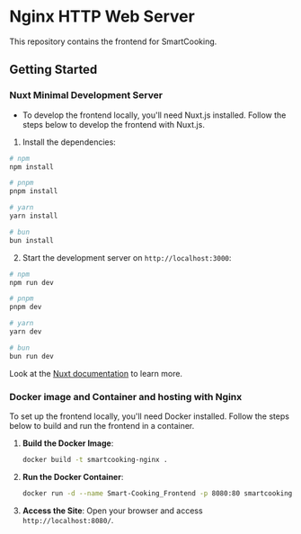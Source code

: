 # Nginx HTTP Web Server

This repository contains the frontend for SmartCooking.

## Getting Started

### Nuxt Minimal Development Server

- To develop the frontend locally, you'll need Nuxt.js installed. Follow the steps below to develop the frontend with Nuxt.js.

1. Install the dependencies:

```bash
# npm
npm install

# pnpm
pnpm install

# yarn
yarn install

# bun
bun install
```

2. Start the development server on `http://localhost:3000`:

```bash
# npm
npm run dev

# pnpm
pnpm dev

# yarn
yarn dev

# bun
bun run dev
```

Look at the
[Nuxt documentation](https://nuxt.com/docs/getting-started/introduction) to
learn more.

### Docker image and Container and hosting with Nginx

To set up the frontend locally, you'll need Docker installed. Follow the steps
below to build and run the frontend in a container.

1. **Build the Docker Image**:

    ```bash
    docker build -t smartcooking-nginx .
    ```

2. **Run the Docker Container**:

    ```bash
    docker run -d --name Smart-Cooking_Frontend -p 8080:80 smartcooking-nginx
    ```

3. **Access the Site**: Open your browser and access `http://localhost:8080/`.
